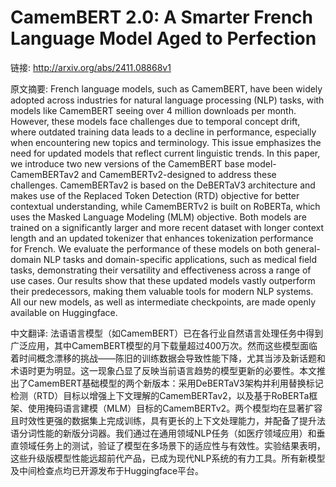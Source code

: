 # CamemBERT 2.0: A Smarter French Language Model Aged to Perfection

链接: http://arxiv.org/abs/2411.08868v1

原文摘要:
French language models, such as CamemBERT, have been widely adopted across
industries for natural language processing (NLP) tasks, with models like
CamemBERT seeing over 4 million downloads per month. However, these models face
challenges due to temporal concept drift, where outdated training data leads to
a decline in performance, especially when encountering new topics and
terminology. This issue emphasizes the need for updated models that reflect
current linguistic trends. In this paper, we introduce two new versions of the
CamemBERT base model-CamemBERTav2 and CamemBERTv2-designed to address these
challenges. CamemBERTav2 is based on the DeBERTaV3 architecture and makes use
of the Replaced Token Detection (RTD) objective for better contextual
understanding, while CamemBERTv2 is built on RoBERTa, which uses the Masked
Language Modeling (MLM) objective. Both models are trained on a significantly
larger and more recent dataset with longer context length and an updated
tokenizer that enhances tokenization performance for French. We evaluate the
performance of these models on both general-domain NLP tasks and
domain-specific applications, such as medical field tasks, demonstrating their
versatility and effectiveness across a range of use cases. Our results show
that these updated models vastly outperform their predecessors, making them
valuable tools for modern NLP systems. All our new models, as well as
intermediate checkpoints, are made openly available on Huggingface.

中文翻译:
法语语言模型（如CamemBERT）已在各行业自然语言处理任务中得到广泛应用，其中CamemBERT模型的月下载量超过400万次。然而这些模型面临着时间概念漂移的挑战——陈旧的训练数据会导致性能下降，尤其当涉及新话题和术语时更为明显。这一现象凸显了反映当前语言趋势的模型更新的必要性。本文推出了CamemBERT基础模型的两个新版本：采用DeBERTaV3架构并利用替换标记检测（RTD）目标以增强上下文理解的CamemBERTav2，以及基于RoBERTa框架、使用掩码语言建模（MLM）目标的CamemBERTv2。两个模型均在显著扩容且时效性更强的数据集上完成训练，具有更长的上下文处理能力，并配备了提升法语分词性能的新版分词器。我们通过在通用领域NLP任务（如医疗领域应用）和垂直领域任务上的测试，验证了模型在多场景下的适应性与有效性。实验结果表明，这些升级版模型性能远超前代产品，已成为现代NLP系统的有力工具。所有新模型及中间检查点均已开源发布于Huggingface平台。

